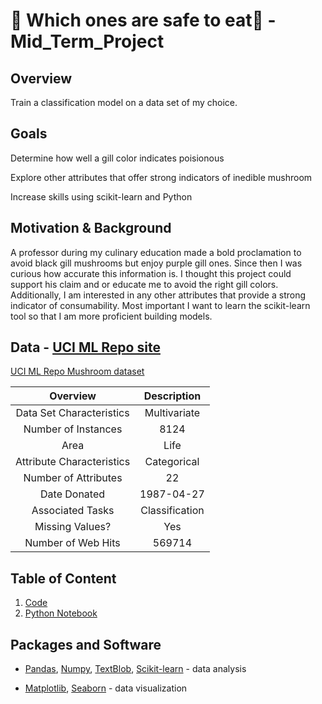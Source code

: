 # :mushroom: Which ones are safe to eat:mushroom:  - Mid_Term_Project 

## Overview

Train a classification model on a data set of my choice.

## Goals

Determine how well a gill color indicates poisionous

Explore other attributes that offer strong indicators of inedible mushroom

Increase skills using scikit-learn and Python

## Motivation & Background

A professor during my culinary education made a bold proclamation to avoid black gill mushrooms but enjoy purple gill ones. Since then I was curious how accurate this information is. I thought this project could support his claim and or educate me to avoid the right gill colors. Additionally, I am interested in any other attributes that provide a strong indicator of consumability. Most important I want to learn the scikit-learn tool so that I am more proficient building models.

## Data  -    [UCI ML Repo site](https://archive.ics.uci.edu/ml/datasets/mushroom)

[UCI ML Repo Mushroom dataset](https://archive.ics.uci.edu/ml/machine-learning-databases/mushroom/agaricus-lepiota.data)

| Overview | Description |
| :---: | :---: |
| Data Set Characteristics | Multivariate |
| Number of Instances | 8124 |
| Area | Life |
| Attribute Characteristics | Categorical |
| Number of Attributes | 22 |
| Date Donated | 1987-04-27|
| Associated Tasks | Classification |
| Missing Values? | Yes |
| Number of Web Hits | 569714 |


## Table of Content

1. [Code](https://github.com/tvanwer1/Mid_Term_Project/tree/main/Technical%20Notebook)
2. [Python Notebook](https://github.com/tvanwer1/Mid_Term_Project/blob/main/Technical%20Notebook/Mushroom_Final.ipynb)



## Packages and Software

+ [Pandas](https://pandas.pydata.org/), [Numpy](https://numpy.org/), [TextBlob](https://textblob.readthedocs.io/en/dev/install.html), [Scikit-learn](https://scikit-learn.org/stable/index.html) - data analysis
	
+ [Matplotlib](https://matplotlib.org/), [Seaborn](https://seaborn.pydata.org/ ) - data visualization
